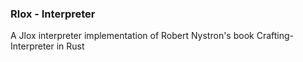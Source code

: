 ### Rlox - Interpreter
A Jlox interpreter implementation of Robert Nystron's book Crafting-Interpreter in Rust

